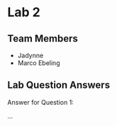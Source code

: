 # Lab 2

## Team Members
- Jadynne
- Marco Ebeling

## Lab Question Answers

Answer for Question 1: 

...
